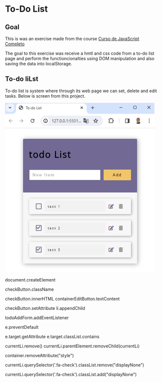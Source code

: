 # To-Do List

## Goal

This is was an exercise made from the course [Curso de JavaScript Completo](https://www.udemy.com/course/javascript-completo-2018-do-iniciante-ao-mestre/?couponCode=GENAISALE24)

The goal to this exercise was receive a hmtl and css code from a to-do list page and perform the functioncionalties using DOM manipulation and also saving the data into localStorage. 

## To-do liLst

To-do list is system where through its web page we can set, delete and edit tasks. Below is screen from this project.

![to-do-list](./images/to-do-list.jpg)



document.createElement

checkButton.className

checkButton.innerHTML 
containerEditButton.textContent

checkButton.setAttribute
li.appendChild

todoAddForm.addEventListener

e.preventDefault

e.target.getAttribute
e.target.classList.contains

currentLi.remove()
currentLi.parentElement.removeChild(currentLi)

container.removeAttribute("style")

 currentLi.querySelector('.fa-check').classList.remove("displayNone")

 currentLi.querySelector('.fa-check').classList.add("displayNone")
